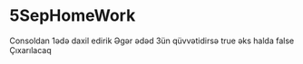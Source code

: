 # 5SepHomeWork

Consoldan 1ədə daxil edirik
Əgər ədəd 3ün qüvvətidirsə true əks halda false
Çıxarılacaq
